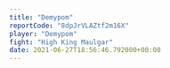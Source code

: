 ```yaml
---
title: "Demypom"
reportCode: "8dpJrVLAZtf2m16X"
player: "Demypom"
fight: "High King Maulgar"
date: 2021-06-27T18:56:46.792000+00:00
---
```

